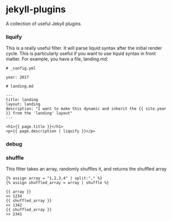 # jekyll-plugins
A collection of useful Jekyll plugins


### liquify

This is a really useful filter. It will parse liquid syntax after the initial render cycle. This is particularly useful if you want to use liquid syntax in front matter. For example, you have a file, landing.md:

```
# _config.yml

year: 2017
```

```
# landing.md

---
title: landing
layout: landing
description: "I want to make this dynamic and inherit the {{ site.year }} from the 'landing' layout"
---

<h1>{{ page.title }}</h1>
<p>{{ page.description | liquify }}</p>
```

### debug


### shuffle

This filter takes an array, randomly shuffles it, and returns the shuffled array

```
{% assign array = "1,2,3,4" | split:"," %}
{% assign shuffled_array = array | shuffle %}

{{ array }} 
>> 1234
{{ shuffled_array }}
>> 1342
{{ shuffled_array }}
>> 2341
```
